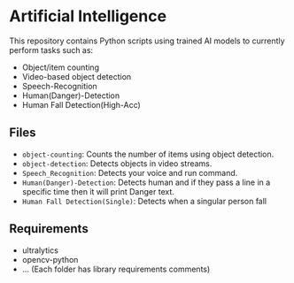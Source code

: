 # Artificial Intelligence

This repository contains Python scripts using trained AI models to currently perform tasks such as:
- Object/item counting
- Video-based object detection
- Speech-Recognition
- Human(Danger)-Detection
- Human Fall Detection(High-Acc)

## Files
- `object-counting`: Counts the number of items using object detection.
- `object-detection`: Detects objects in video streams.
- `Speech_Recognition`: Detects your voice and run command.
- `Human(Danger)-Detection`: Detects human and if they pass a line in a specific time then it will print Danger text.
- `Human Fall Detection(Single)`: Detects when a singular person fall

## Requirements
- ultralytics
- opencv-python
- ... (Each folder has library requirements comments)
